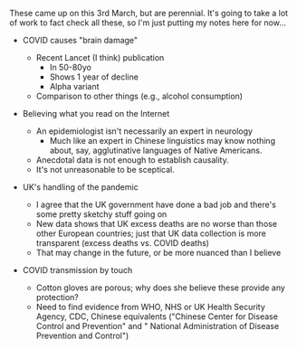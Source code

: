 These came up on this 3rd March, but are perennial. It's going to take a
lot of work to fact check all these, so I'm just putting my notes here
for now...

* COVID causes "brain damage"
  * Recent Lancet (I think) publication
    * In 50-80yo
    * Shows 1 year of decline
    * Alpha variant
  * Comparison to other things (e.g., alcohol consumption)

* Believing what you read on the Internet
  * An epidemiologist isn't necessarily an expert in neurology
    * Much like an expert in Chinese linguistics may know nothing about,
      say, agglutinative languages of Native Americans.
  * Anecdotal data is not enough to establish causality.
  * It's not unreasonable to be sceptical.

* UK's handling of the pandemic
  * I agree that the UK government have done a bad job and there's some
    pretty sketchy stuff going on
  * New data shows that UK excess deaths are no worse than those other
    European countries; just that UK data collection is more transparent
    (excess deaths vs. COVID deaths)
  * That may change in the future, or be more nuanced than I believe

* COVID transmission by touch
  * Cotton gloves are porous; why does she believe these provide any
    protection?
  * Need to find evidence from WHO, NHS or UK Health Security Agency,
    CDC, Chinese equivalents ("Chinese Center for Disease Control and
    Prevention" and " National Administration of Disease Prevention
    and Control")
